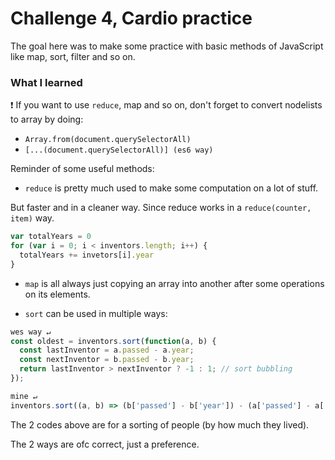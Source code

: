 # Challenge 4, Cardio practice
The goal here was to make some practice with basic methods of JavaScript like
  map, sort, filter and so on.

### What I learned
:exclamation: If you want to use `reduce`, map and so on, don't forget to
  convert nodelists to array by doing:
- `Array.from(document.querySelectorAll)`
- `[...(document.querySelectorAll)] (es6 way)`

Reminder of some useful methods:
- `reduce` is pretty much used to make some computation on a lot of stuff.

But faster and in a cleaner way.
Since reduce works in a `reduce(counter, item)` way.

```js
var totalYears = 0
for (var i = 0; i < inventors.length; i++) {
  totalYears += invetors[i].year
}
```

- `map` is all always just copying an array into another after some operations on
  its elements.

- `sort` can be used in multiple ways:

```js
wes way ↵
const oldest = inventors.sort(function(a, b) {
  const lastInventor = a.passed - a.year;
  const nextInventor = b.passed - b.year;
  return lastInventor > nextInventor ? -1 : 1; // sort bubbling
});
```
```js
mine ↵
inventors.sort((a, b) => (b['passed'] - b['year']) - (a['passed'] - a['year']))
```
The 2 codes above are for a sorting of people (by how much they lived).

The 2 ways are ofc correct, just a preference.
